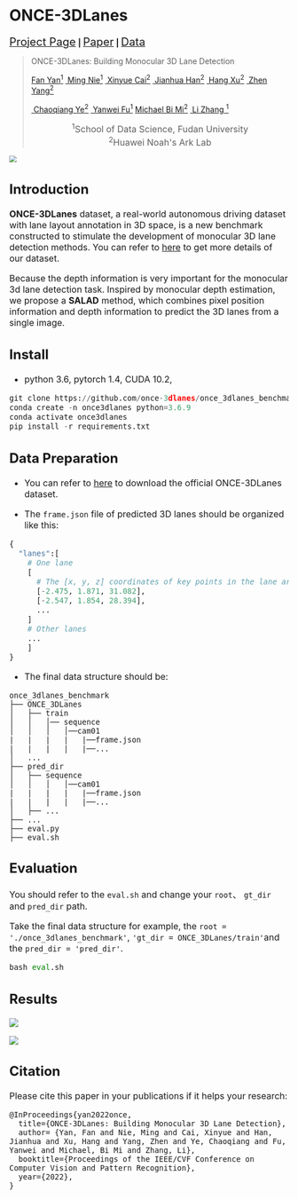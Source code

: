 # ONCE-3DLanes

[<span style='font-size: 20px'>Project Page</span>](https://once-3dlanes.github.io/) **|** [<span style='font-size: 20px'>Paper</span>]() **|** [<span style='font-size: 20px'>Data</span>](https://drive.google.com/file/d/1-blzGV6Q0R-6aa0dsRHjR9kKiA5o5bqv/view)



>ONCE-3DLanes: Building Monocular 3D Lane Detection
>
><a href="https://fudan-zvg.github.io/"> Fan Yan<sup>1</sup></a>  <a href="https://fudan-zvg.github.io/"> Ming Nie<sup>1</sup></a>  <a href="https://scholar.google.com/citations?hl=zh-CN&user=_L4ZS9MAAAAJ"> Xinyue Cai<sup>2</sup></a>  <a href="https://scholar.google.com/citations?hl=zh-CN&user=OEPMQEMAAAAJ"> Jianhua Han<sup>2</sup></a>  <a href="https://xuhangcn.github.io/"> Hang Xu<sup>2</sup></a>  <a href="https://scholar.google.com/citations?hl=zh-CN&user=tDjRkvcAAAAJ"> Zhen Yang<sup>2</sup></a> 
>
><a href="https://openreview.net/profile?id=~Chaoqiang_Ye1"> Chaoqiang Ye<sup>2</sup></a>  <a href="https://yanweifu.github.io/"> Yanwei Fu<sup>1</sup></a>   <a href=""> Michael Bi Mi<sup>2</sup></a> <a href="https://www.robots.ox.ac.uk/~lz/"> Li Zhang <sup>1</sup></a> 
>
><center><font size="3"><sup>1</sup>School of Data Science, Fudan University	</center>
><center><font size="3"><sup>2</sup>Huawei Noah's Ark Lab		</center>

<img src="C:\Users\Ivan\Desktop\cvpr\once3dlanes_example.png" style="zoom:80%;" />



## Introduction

**ONCE-3DLanes** dataset, a real-world autonomous driving dataset with lane layout annotation in 3D space,  is a new benchmark constructed to stimulate the development of monocular 3D lane detection methods. You can refer to [here](https://once-3dlanes.github.io/3dlanes/) to get more details of our dataset.

Because the depth information is very important for the monocular 3d lane detection task.  Inspired by monocular depth estimation, we propose a **SALAD** method, which combines pixel position information and depth information to predict the 3D lanes  from a single image.

## Install

- python 3.6, pytorch 1.4,  CUDA 10.2,

```python
git clone https://github.com/once-3dlanes/once_3dlanes_benchmark.git
conda create -n once3dlanes python=3.6.9
conda activate once3dlanes
pip install -r requirements.txt
```

## Data Preparation

- You can refer to [here](https://once-3dlanes.github.io/3dlanes/) to download the official ONCE-3DLanes dataset.

- The `frame.json` file of predicted 3D lanes should be organized like this:

```python
{
  "lanes":[
    # One lane 
    [ 
      # The [x, y, z] coordinates of key points in the lane are listed as follows.
      [-2.475, 1.871, 31.082],
      [-2.547, 1.854, 28.394],        
      ...
    ]
    # Other lanes
    ...
    ]
}
```

- The final data structure should be:

```
once_3dlanes_benchmark
├── ONCE_3DLanes
│   ├── train
│   │   │── sequence
│   │   │   │──cam01 
|   |   |   |	|──frame.json
|   |   |   |	|──...
│   ...
├── pred_dir
│   ├── sequence
│   │   │   │──cam01 
|   |   |   |	|──frame.json
|   |   |   |	|──...
│   ├── ...
├── ...
├── eval.py
├── eval.sh
```

## Evaluation

You should refer to the `eval.sh` and change your `root`、 `gt_dir` and `pred_dir` path.

Take the final data structure for example, the `root = './once_3dlanes_benchmark'`, `'gt_dir = ONCE_3DLanes/train'`and the `pred_dir = 'pred_dir'`.

```python
bash eval.sh
```

## Results

![](https://s2.loli.net/2022/04/21/klh8yCZnW1bX67f.png)

![](https://s2.loli.net/2022/04/21/xRrYPdJacmEbQyB.png)

## Citation

Please cite this paper in your publications if it helps your research:

```
@InProceedings{yan2022once,
  title={ONCE-3DLanes: Building Monocular 3D Lane Detection},
  author= {Yan, Fan and Nie, Ming and Cai, Xinyue and Han, Jianhua and Xu, Hang and Yang, Zhen and Ye, Chaoqiang and Fu, Yanwei and Michael, Bi Mi and Zhang, Li},
  booktitle={Proceedings of the IEEE/CVF Conference on Computer Vision and Pattern Recognition},
  year={2022},
}
```

